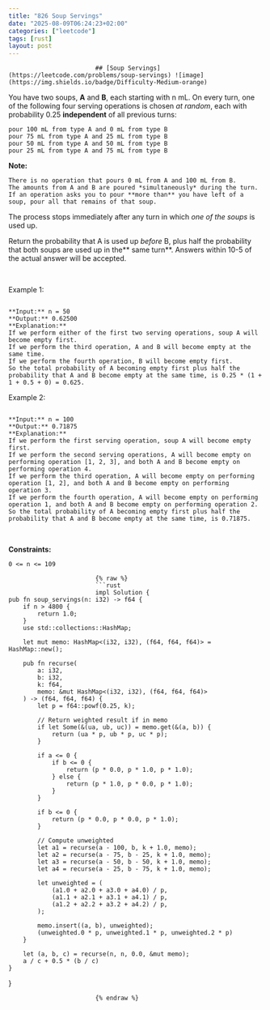 ```yaml
---
title: "826 Soup Servings"
date: "2025-08-09T06:24:23+02:00"
categories: ["leetcode"]
tags: [rust]
layout: post
---
```



                            ## [Soup Servings](https://leetcode.com/problems/soup-servings) ![image](https://img.shields.io/badge/Difficulty-Medium-orange)

You have two soups, **A** and **B**, each starting with n mL. On every turn, one of the following four serving operations is chosen *at random*, each with probability 0.25 **independent** of all previous turns:

	pour 100 mL from type A and 0 mL from type B
	pour 75 mL from type A and 25 mL from type B
	pour 50 mL from type A and 50 mL from type B
	pour 25 mL from type A and 75 mL from type B

**Note:**

	There is no operation that pours 0 mL from A and 100 mL from B.
	The amounts from A and B are poured *simultaneously* during the turn.
	If an operation asks you to pour **more than** you have left of a soup, pour all that remains of that soup.

The process stops immediately after any turn in which *one of the soups* is used up.

Return the probability that A is used up *before* B, plus half the probability that both soups are used up in the** same turn**. Answers within 10-5 of the actual answer will be accepted.

 

Example 1:

```

**Input:** n = 50
**Output:** 0.62500
**Explanation:** 
If we perform either of the first two serving operations, soup A will become empty first.
If we perform the third operation, A and B will become empty at the same time.
If we perform the fourth operation, B will become empty first.
So the total probability of A becoming empty first plus half the probability that A and B become empty at the same time, is 0.25 * (1 + 1 + 0.5 + 0) = 0.625.

```

Example 2:

```

**Input:** n = 100
**Output:** 0.71875
**Explanation:** 
If we perform the first serving operation, soup A will become empty first.
If we perform the second serving operations, A will become empty on performing operation [1, 2, 3], and both A and B become empty on performing operation 4.
If we perform the third operation, A will become empty on performing operation [1, 2], and both A and B become empty on performing operation 3.
If we perform the fourth operation, A will become empty on performing operation 1, and both A and B become empty on performing operation 2.
So the total probability of A becoming empty first plus half the probability that A and B become empty at the same time, is 0.71875.

```

 

**Constraints:**

	0 <= n <= 109

                            {% raw %}
                            ```rust
                            impl Solution {
    pub fn soup_servings(n: i32) -> f64 {
        if n > 4800 {
            return 1.0;
        }
        use std::collections::HashMap;

        let mut memo: HashMap<(i32, i32), (f64, f64, f64)> = HashMap::new();

        pub fn recurse(
            a: i32,
            b: i32,
            k: f64,
            memo: &mut HashMap<(i32, i32), (f64, f64, f64)>
        ) -> (f64, f64, f64) {
            let p = f64::powf(0.25, k);

            // Return weighted result if in memo
            if let Some(&(ua, ub, uc)) = memo.get(&(a, b)) {
                return (ua * p, ub * p, uc * p);
            }

            if a <= 0 {
                if b <= 0 {
                    return (p * 0.0, p * 1.0, p * 1.0);
                } else {
                    return (p * 1.0, p * 0.0, p * 1.0);
                }
            }

            if b <= 0 {
                return (p * 0.0, p * 0.0, p * 1.0);
            }

            // Compute unweighted
            let a1 = recurse(a - 100, b, k + 1.0, memo);
            let a2 = recurse(a - 75, b - 25, k + 1.0, memo);
            let a3 = recurse(a - 50, b - 50, k + 1.0, memo);
            let a4 = recurse(a - 25, b - 75, k + 1.0, memo);

            let unweighted = (
                (a1.0 + a2.0 + a3.0 + a4.0) / p,
                (a1.1 + a2.1 + a3.1 + a4.1) / p,
                (a1.2 + a2.2 + a3.2 + a4.2) / p,
            );

            memo.insert((a, b), unweighted);
            (unweighted.0 * p, unweighted.1 * p, unweighted.2 * p)
        }

        let (a, b, c) = recurse(n, n, 0.0, &mut memo);
        a / c + 0.5 * (b / c)
    }
}

                            {% endraw %}
                            
